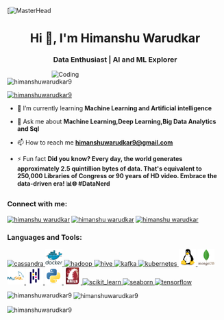[![MasterHead](https://repository-images.githubusercontent.com/245385808/f1342400-cbd9-11eb-84d5-36d6ce41d01a)
<h1 align="center">Hi 👋, I'm Himanshu Warudkar</h1>
<h3 align="center">Data Enthusiast | AI and ML Explorer</h3>
<img align="right" alt="Coding" width="400" src="https://cdn.dribbble.com/users/1876781/screenshots/6169542/web_character.gif")>

<p align="left"> <img src="https://komarev.com/ghpvc/?username=himanshuwarudkar9&label=Profile%20views&color=0e75b6&style=flat" alt="himanshuwarudkar9" /> </p>

<p align="left"> <a href="https://github.com/ryo-ma/github-profile-trophy"><img src="https://github-profile-trophy.vercel.app/?username=himanshuwarudkar9" alt="himanshuwarudkar9" /></a> </p>

- 🌱 I’m currently learning **Machine Learning and Artificial intelligence**

- 💬 Ask me about **Machine Learning,Deep Learning,Big Data Analytics and Sql**

- 📫 How to reach me **himanshuwarudkar9@gmail.com**

- ⚡ Fun fact **Did you know? Every day, the world generates approximately 2.5 quintillion bytes of data. That's equivalent to 250,000 Libraries of Congress or 90 years of HD video. Embrace the data-driven era! 📊🌐 #DataNerd**

<h3 align="left">Connect with me:</h3>
<p align="left">
<a href="https://linkedin.com/in/himanshu warudkar" target="blank"><img align="center" src="https://raw.githubusercontent.com/rahuldkjain/github-profile-readme-generator/master/src/images/icons/Social/linked-in-alt.svg" alt="himanshu warudkar" height="30" width="40" /></a>
<a href="https://www.hackerrank.com/himanshu warudkar" target="blank"><img align="center" src="https://raw.githubusercontent.com/rahuldkjain/github-profile-readme-generator/master/src/images/icons/Social/hackerrank.svg" alt="himanshu warudkar" height="30" width="40" /></a>
<a href="https://www.leetcode.com/himanshu warudkar" target="blank"><img align="center" src="https://raw.githubusercontent.com/rahuldkjain/github-profile-readme-generator/master/src/images/icons/Social/leet-code.svg" alt="himanshu warudkar" height="30" width="40" /></a>
</p>

<h3 align="left">Languages and Tools:</h3>
<p align="left"> <a href="https://cassandra.apache.org/" target="_blank" rel="noreferrer"> <img src="https://www.vectorlogo.zone/logos/apache_cassandra/apache_cassandra-icon.svg" alt="cassandra" width="40" height="40"/> </a> <a href="https://www.docker.com/" target="_blank" rel="noreferrer"> <img src="https://raw.githubusercontent.com/devicons/devicon/master/icons/docker/docker-original-wordmark.svg" alt="docker" width="40" height="40"/> </a> <a href="https://hadoop.apache.org/" target="_blank" rel="noreferrer"> <img src="https://www.vectorlogo.zone/logos/apache_hadoop/apache_hadoop-icon.svg" alt="hadoop" width="40" height="40"/> </a> <a href="https://hive.apache.org/" target="_blank" rel="noreferrer"> <img src="https://www.vectorlogo.zone/logos/apache_hive/apache_hive-icon.svg" alt="hive" width="40" height="40"/> </a> <a href="https://kafka.apache.org/" target="_blank" rel="noreferrer"> <img src="https://www.vectorlogo.zone/logos/apache_kafka/apache_kafka-icon.svg" alt="kafka" width="40" height="40"/> </a> <a href="https://kubernetes.io" target="_blank" rel="noreferrer"> <img src="https://www.vectorlogo.zone/logos/kubernetes/kubernetes-icon.svg" alt="kubernetes" width="40" height="40"/> </a> <a href="https://www.linux.org/" target="_blank" rel="noreferrer"> <img src="https://raw.githubusercontent.com/devicons/devicon/master/icons/linux/linux-original.svg" alt="linux" width="40" height="40"/> </a> <a href="https://www.mongodb.com/" target="_blank" rel="noreferrer"> <img src="https://raw.githubusercontent.com/devicons/devicon/master/icons/mongodb/mongodb-original-wordmark.svg" alt="mongodb" width="40" height="40"/> </a> <a href="https://www.mysql.com/" target="_blank" rel="noreferrer"> <img src="https://raw.githubusercontent.com/devicons/devicon/master/icons/mysql/mysql-original-wordmark.svg" alt="mysql" width="40" height="40"/> </a> <a href="https://pandas.pydata.org/" target="_blank" rel="noreferrer"> <img src="https://raw.githubusercontent.com/devicons/devicon/2ae2a900d2f041da66e950e4d48052658d850630/icons/pandas/pandas-original.svg" alt="pandas" width="40" height="40"/> </a> <a href="https://www.python.org" target="_blank" rel="noreferrer"> <img src="https://raw.githubusercontent.com/devicons/devicon/master/icons/python/python-original.svg" alt="python" width="40" height="40"/> </a> <a href="https://rubyonrails.org" target="_blank" rel="noreferrer"> <img src="https://raw.githubusercontent.com/devicons/devicon/master/icons/rails/rails-original-wordmark.svg" alt="rails" width="40" height="40"/> </a> <a href="https://scikit-learn.org/" target="_blank" rel="noreferrer"> <img src="https://upload.wikimedia.org/wikipedia/commons/0/05/Scikit_learn_logo_small.svg" alt="scikit_learn" width="40" height="40"/> </a> <a href="https://seaborn.pydata.org/" target="_blank" rel="noreferrer"> <img src="https://seaborn.pydata.org/_images/logo-mark-lightbg.svg" alt="seaborn" width="40" height="40"/> </a> <a href="https://www.tensorflow.org" target="_blank" rel="noreferrer"> <img src="https://www.vectorlogo.zone/logos/tensorflow/tensorflow-icon.svg" alt="tensorflow" width="40" height="40"/> </a> </p>

<p><img align="left" src="https://github-readme-stats.vercel.app/api/top-langs?username=himanshuwarudkar9&show_icons=true&locale=en&layout=compact" alt="himanshuwarudkar9" /></p>

<p>&nbsp;<img align="center" src="https://github-readme-stats.vercel.app/api?username=himanshuwarudkar9&show_icons=true&locale=en" alt="himanshuwarudkar9" /></p>

<p><img align="center" src="https://github-readme-streak-stats.herokuapp.com/?user=himanshuwarudkar9&" alt="himanshuwarudkar9" /></p>
